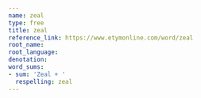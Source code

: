 ```yaml
---
name: zeal
type: free
title: zeal
reference_link: https://www.etymonline.com/word/zeal
root_name: 
root_language: 
denotation: 
word_sums:
- sum: 'Zeal + '
  respelling: zeal
---
```

